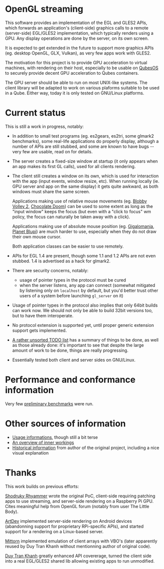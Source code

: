 # OpenGL streaming

This software provides an implementation of the EGL and GLES2 APIs,
which forwards an application's (client-side) graphics calls to a
remote (server-side) EGL/GLES2 implementation, which typically renders
using a GPU.  Any display operations are done by the server, on its
own screen.

It is expected to get extended in the future to support more graphics
APIs (eg. desktop OpenGL, GLX, Vulkan), as very few apps work with
GLES2.

The motivation for this project is to provide GPU acceleration to
virtual machines, with rendering on their host, especially to be
usable on [QubesOS](https://www.qubes-os.org/) to securely provide
decent GPU acceleration to Qubes containers.

The GPU server should be able to run on most UNIX-like systems.  The
client library will be adapted to work on various plaforms suitable to
be used in a Qube.  Either way, today it is only tested on GNU/Linux
platforms.


# Current status

This is still a work in progress, notably:

* In addition to small test programs (eg. es2gears, es2tri, some
  glmark2 benchmarks), some real-life applications do properly
  display, although a number of APIs are still stubbed, and some are
  known to have bugs -- very few are usable, read on for details.

* The server creates a fixed-size window at startup (it only appears
  when an app makes its first GL calls), used for all clients
  rendering.

* The client still creates a window on its own, which is used for
  interaction with the app (input events, window resize, etc).  When
  running locally (ie. GPU server and app on the same display) it gets
  quite awkward, as both windows must share the same screen.

  Applications making use of relative mouse movements (eg. [Blobby
  Volley 2](http://sourceforge.net/projects/blobby/), [Chocolate
  Doom](http://chocolate-doom.org/)) can be used to some extent as
  long as the "input window" keeps the focus (but even with a "click
  to focus" wm policy, the focus can naturally be taken away with a
  click).

  Applications making use of absolute mouse position
  (eg. [Gigalomania](http://gigalomania.sourceforge.net), [Planet
  Blupi](http://blupi.org)) are much harder to use, especially when
  they do not draw their own mouse cursor.

  Both application classes can be easier to use remotely.

* APIs for EGL 1.4 are present, though some 1.1 and 1.2 APIs are not
  even stubbed.  1.4 is advertised as a hack for glmark2.

* There are security concerns, notably:
  * usage of pointer types in the protocol must be cured
  * when the server listens, any app can connect (somewhat mitigated
    by listening only on `localhost` by default, but you'd better
    trust other users of a system before launching `gl_server` on it)

* Usage of pointer types in the protocol also implies that only 64bit
  builds can work now.  We should not only be able to build 32bit
  versions too, but to have them interoperate.

* No protocol extension is supported yet, until proper generic
  extension support gets implemented.

* [A rather unsorted TODO list](TODO.md) has a summary of things to be
  done, as well as those already done: it's important to see that
  despite the large amount of work to be done, things are really
  progressing.

* Essentially tested both client and server sides on GNU/Linux.


# Performance and conformance information

Very few [preliminary benchmarks](benchmarks/) were run.

# Other sources of information

* [Usage informations](USAGE.md), though still a bit terse
* [An overview of inner workings](INTERNALS.md)
* [Historical information](README.shodruky-rhyammer.md) from author of
  the original project, including a nice visual explanation


# Thanks

This work builds on previous efforts:

[Shodruky Rhyammer](https://github.com/shodruky-rhyammer/gl-streaming)
wrote the original PoC, client-side requiring patching apps to use
streaming, and server-side rendering on a Raspberry Pi GPU.  Cites
meaningful help from OpenGL forum (notably from user The Little Body).

[ArtDev](https://github.com/artdeell/gl-streaming) implemented
server-side rendering on Android devices (abandonning support for
proprietary RPi-specific APIs), and started support for a rendering on
a Linux-based server.

[Mittorn](https://github.com/mittorn/gl-streaming.git) implemented
emulation of client arrays with VBO's (later apparently reused by Duy
Tran Khanh without mentionning author of original code).

[Duy Tran
Khanh](https://github.com/khanhduytran0/android-gl-streaming) greatly
enhanced API covererage, turned the client side into a real EGL/GLES2
shared lib allowing existing apps to run unmodified.
